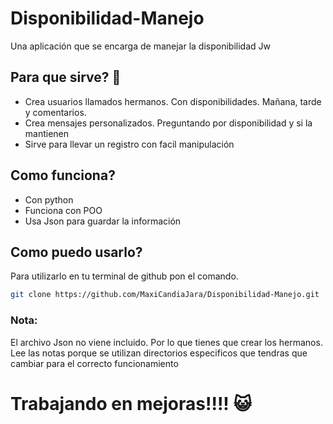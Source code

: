 # Disponibilidad-Manejo
Una aplicación que se encarga de manejar la disponibilidad Jw

## Para que sirve? 🤨

- Crea usuarios llamados hermanos. Con disponibilidades. Mañana, tarde y comentarios.
- Crea mensajes personalizados. Preguntando por disponibilidad y si la mantienen
- Sirve para llevar un registro con facil manipulación

## Como funciona?

- Con python
- Funciona con POO
- Usa Json para guardar la información

## Como puedo usarlo?

Para utilizarlo en tu terminal de github pon el comando. 
```bash
git clone https://github.com/MaxiCandiaJara/Disponibilidad-Manejo.git

```

### Nota:

El archivo Json no viene incluido. Por lo que tienes que crear los hermanos. Lee las notas porque se utilizan directorios especificos que tendras que cambiar para el correcto funcionamiento

# Trabajando en mejoras!!!! 😺
